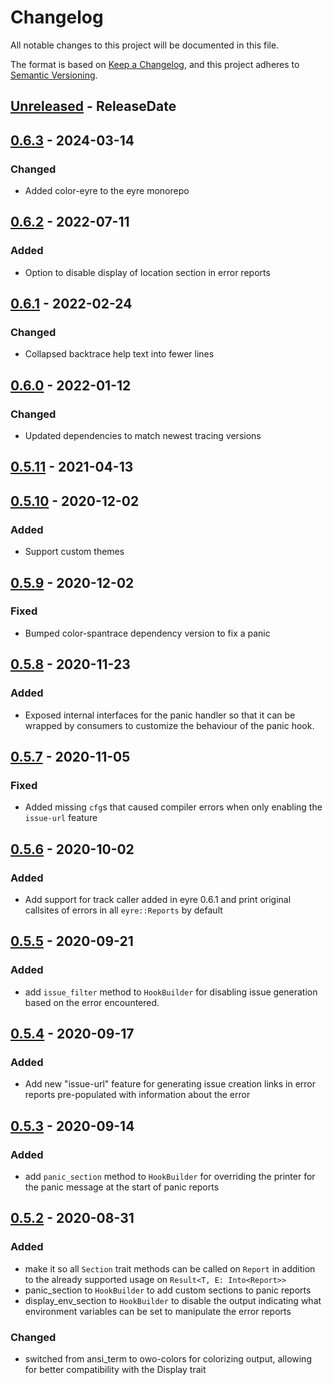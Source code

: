 # Changelog
All notable changes to this project will be documented in this file.

The format is based on [Keep a Changelog](https://keepachangelog.com/en/1.0.0/),
and this project adheres to [Semantic Versioning](https://semver.org/spec/v2.0.0.html).

<!-- next-header -->

## [Unreleased] - ReleaseDate

## [0.6.3] - 2024-03-14
### Changed
- Added color-eyre to the eyre monorepo

## [0.6.2] - 2022-07-11
### Added
- Option to disable display of location section in error reports

## [0.6.1] - 2022-02-24
### Changed
- Collapsed backtrace help text into fewer lines

## [0.6.0] - 2022-01-12
### Changed
- Updated dependencies to match newest tracing versions

## [0.5.11] - 2021-04-13

## [0.5.10] - 2020-12-02
### Added
- Support custom themes

## [0.5.9] - 2020-12-02
### Fixed
- Bumped color-spantrace dependency version to fix a panic

## [0.5.8] - 2020-11-23
### Added
- Exposed internal interfaces for the panic handler so that it can be wrapped
  by consumers to customize the behaviour of the panic hook.

## [0.5.7] - 2020-11-05
### Fixed
- Added missing `cfg`s that caused compiler errors when only enabling the
  `issue-url` feature

## [0.5.6] - 2020-10-02
### Added
- Add support for track caller added in eyre 0.6.1 and print original
  callsites of errors in all `eyre::Reports` by default

## [0.5.5] - 2020-09-21
### Added
- add `issue_filter` method to `HookBuilder` for disabling issue generation
  based on the error encountered.

## [0.5.4] - 2020-09-17
### Added
- Add new "issue-url" feature for generating issue creation links in error
  reports pre-populated with information about the error

## [0.5.3] - 2020-09-14
### Added
- add `panic_section` method to `HookBuilder` for overriding the printer for
  the panic message at the start of panic reports

## [0.5.2] - 2020-08-31
### Added
- make it so all `Section` trait methods can be called on `Report` in
  addition to the already supported usage on `Result<T, E: Into<Report>>`
- panic_section to `HookBuilder` to add custom sections to panic reports
- display_env_section to `HookBuilder` to disable the output indicating what
  environment variables can be set to manipulate the error reports
### Changed
- switched from ansi_term to owo-colors for colorizing output, allowing for
  better compatibility with the Display trait

<!-- next-url -->
[Unreleased]: https://github.com/eyre-rs/color-eyre/compare/color-eyre-v0.6.3...HEAD
[0.6.3]: https://github.com/eyre-rs/color-eyre/compare/v0.6.2...color-eyre-v0.6.3
[0.6.2]: https://github.com/eyre-rs/color-eyre/compare/v0.6.1...v0.6.2
[0.6.1]: https://github.com/eyre-rs/color-eyre/compare/v0.6.0...v0.6.1
[0.6.0]: https://github.com/eyre-rs/color-eyre/compare/v0.5.11...v0.6.0
[0.5.11]: https://github.com/eyre-rs/color-eyre/compare/v0.5.10...v0.5.11
[0.5.10]: https://github.com/eyre-rs/color-eyre/compare/v0.5.9...v0.5.10
[0.5.9]: https://github.com/eyre-rs/color-eyre/compare/v0.5.8...v0.5.9
[0.5.8]: https://github.com/eyre-rs/color-eyre/compare/v0.5.7...v0.5.8
[0.5.7]: https://github.com/eyre-rs/color-eyre/compare/v0.5.6...v0.5.7
[0.5.6]: https://github.com/eyre-rs/color-eyre/compare/v0.5.5...v0.5.6
[0.5.5]: https://github.com/eyre-rs/color-eyre/compare/v0.5.4...v0.5.5
[0.5.4]: https://github.com/eyre-rs/color-eyre/compare/v0.5.3...v0.5.4
[0.5.3]: https://github.com/eyre-rs/color-eyre/compare/v0.5.2...v0.5.3
[0.5.2]: https://github.com/eyre-rs/color-eyre/releases/tag/v0.5.2
